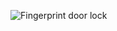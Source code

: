![Fingerprint door lock](https://user-images.githubusercontent.com/94462726/143383881-0fa22f28-d61d-4bf7-8424-a8aec27057f0.jpeg)
